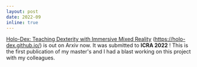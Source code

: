 ```yaml
---
layout: post
date: 2022-09 
inline: true
---
```


[Holo-Dex: Teaching Dexterity with Immersive Mixed Reality](https://arxiv.org/abs/2210.06463) (https://holo-dex.github.io/) is out on Arxiv now. It was submitted to **ICRA 2022** ! This is the first publication of my master's and I had a blast working on this project with my colleagues.